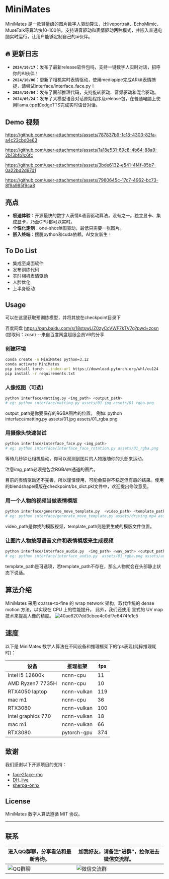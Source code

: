 # MiniMates

MiniMates 是一款轻量级的图片数字人驱动算法，比liveportrait、EchoMimic、MuseTalk等算法快10-100倍，支持语音驱动和表情驱动两种模式，并嵌入普通电脑实时运行，让用户能够定制自己的ai伙伴。

## 🔥 更新日志
- **`2024/10/17`**：发布了最新release软件包吗，支持一键数字人实时对话，招呼你的AI伙伴！
- **`2024/10/06`**：更新了相机实时表情驱动，使用mediapipe完成ARkit表情捕捉，请尝试interface/interface_face.py！
- **`2024/10/04`**：发布了面部推理代码，支持旋转驱动、音频驱动和混合驱动。
- **`2024/09/24`**：发布了大模型语音对话原始程序及release包，在普通电脑上使用llama.cpp和edgeTTS完成实时语音对话。
## Demo 视频


https://github.com/user-attachments/assets/787837b9-1c18-4303-82fa-a4c23cbd0e63


https://github.com/user-attachments/assets/1a18e531-69c8-4b64-88a9-2b13bfb1c6fc


https://github.com/user-attachments/assets/3bde6132-e541-4f4f-85b7-0a22bd2d97d1


https://github.com/user-attachments/assets/7980645c-17c7-4962-bc73-8f9a985f9ca8

## 亮点
- **极速体验**：开源最快的数字人表情&语音驱动算法，没有之一。独立显卡、集成显卡，乃至CPU都可以实时。
- **个性化定制**：one-shot单图驱动，最低只需要一张图片。
- **嵌入终端**：摆脱python和cuda依赖。AI女友新生！

## To Do List
- 集成至桌面软件
- 发布训练代码
- 实时相机表情驱动
- 人脸优化
- 上半身驱动
## Usage
可以在这里获取预训练模型，并将其放在checkpoint目录下

百度网盘 https://pan.baidu.com/s/18stswLIZ0zyCcVWF7kTV7g?pwd=zosn  (提取码：zosn)
--来自百度网盘超级会员V6的分享
### 创建环境
```bash
conda create -n MiniMates python=3.12
conda activate MiniMates
pip install torch --index-url https://download.pytorch.org/whl/cu124
pip install -r requirements.txt
```
### 人像抠图（可选）
```bash
python interface/matting.py <img_path> <output_path>
# eg: python interface/matting.py assets/01.jpg assets/01_rgba.png
```
output_path是你要保存的RGBA图片的位置。
例如: python interface/matting.py assets/01.jpg assets/01_rgba.png
### 用摄像头快速尝试

```bash
python interface/interface_face.py <img_path>
# eg: python interface/interface_face_rotation.py assets/01_rgba.png
```
等待几秒钟让相机启动，你可以观测到图片的人物跟随你的头部来运动。

注意img_path必须是包含RGBA四通道的图片。

目前的表情驱动还不完善，所以谨慎使用，可能会获得不稳定但有趣的结果。使用的blendshape模版在checkpoint/bs_dict.pkl文件中，欢迎提出修改意见。
### 用一个人物的视频当做表情模版
```bash
python interface/generate_move_template.py  <video_path> <template_path>
# eg: python interface/generate_move_template.py assets/driving.mp4 assets/driving.template
```
video_path是你找的模版视频，template_path则是要生成的模版文件位置。

### 让图片人物按照语音文件和表情模版来生成视频
```bash
python interface/interface_audio.py  <img_path> <wav_path> <output_path> <template_path>
# eg: python interface/interface_audio.py  assets/01_rgba.png assets/audio.wav assets/output.mp4 assets/driving.template
```
template_path是可选项，若template_path不存在，那么人物就会在头部静止状态下说话。
## 算法介绍
MiniMates 采用 coarse-to-fine 的 wrap network 架构，取代传统的 dense motion 方法，以实现在 CPU 上的性能提升。
此外，我们还使用 显式的 UV map 技术来提高人像的精度。
![40ae6207dd3cbee4c0df7e6474fe1c5](https://github.com/user-attachments/assets/efb0e665-4b0b-4954-b4cc-e11b35651b2c)

## 速度
以下是 MiniMates 数字人算法在不同设备和推理框架下的fps表现(纯粹推理耗时)：

| 设备                 | 推理框架           | fps |
|--------------------|----------------|-----|
| Intel i5 12600k    | ncnn-cpu       | 11  |
| AMD Ryzen7 7735H   | ncnn-cpu       | 10  |
| RTX4050 laptop     | ncnn-vulkan    | 119 |
| mac m1             | ncnn-cpu       | 36  |
| RTX3080            | ncnn-vulkan    | 100 |
| Intel graphics 770 | ncnn-vulkan    | 18  |
| mac m1             | ncnn-vulkan    | 66  |
| RTX3080            | pytorch-gpu    | 374 |



## 致谢
我们感谢以下开源项目的支持：
- [face2face-rho](#)
- [DH_live](#)
- [sherpa-onnx](#)

## License
MiniMates 数字人算法遵循 MIT 协议。

---



## 联系
| 进入QQ群聊，分享看法和最新咨询。 | 加我好友，请备注“进群”，拉你进去微信交流群。 |
|-------------------|----------------------|
| ![QQ群聊](https://github.com/user-attachments/assets/29bfef3f-438a-4b9f-ba09-e1926d1669cb) | ![微信交流群](https://github.com/user-attachments/assets/b1f24ebb-153b-44b1-b522-14f765154110) |




